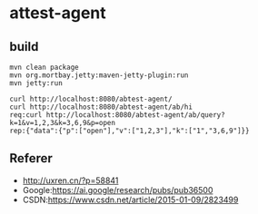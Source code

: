 
# attest-agent

## build
```
mvn clean package
mvn org.mortbay.jetty:maven-jetty-plugin:run
mvn jetty:run

curl http://localhost:8080/abtest-agent/
curl http://localhost:8080/abtest-agent/ab/hi
req:curl http://localhost:8080/abtest-agent/ab/query?k=1&v=1,2,3&k=3,6,9&p=open
rep:{"data":{"p":["open"],"v":["1,2,3"],"k":["1","3,6,9"]}}
```

## Referer
- http://uxren.cn/?p=58841
- Google:https://ai.google/research/pubs/pub36500
- CSDN:https://www.csdn.net/article/2015-01-09/2823499